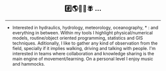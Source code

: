 ## <div align='center'> #️⃣🌎🌊🌀🪰 ... </div>

---

* Interested in hydraulics, hydrology, meteorology, oceanography, * : and everything in between. Within my tools I highlight physical/numerical models, routine/object oriented programming, statistics and GIS techniques. Aditionally, I like to gather any kind of observation from the field, specially if it implies walking, driving and talking with people. I'm interested in teams where collaboration and knowledge sharing is the main engine of movement/learning. On a personal level I enjoy music and hammocks.

<!---
Profesional de la ingeniería y ciencias, interesado en resolver problemas asociados a la sustentabilidad de los sistemas naturales. En general me interesa el ciclo hidrológico, donde destaco disciplinas como la hidrología, hidráulica, meteorología, oceanografía, y limnología. Para analizar y estudiar problemas en estas temáticas utilizo herramientas de modelamiento matemático, estadística, programación orientada a rutinas/objetos y tecnicas propias de sistemas de información geográfica (SIG). Me interesa el trabajo de campo para levantar información e instalar instrumentos de terreno. Laboralmente me interesa el trabajo en equipos donde la colaboración e intercambio de conocimientos sea el principal motor de movimiento y aprendizaje. Personalmente disfruto de la musica, el surf, la lectura, el cine y las hamacas. 


lgvivanco96/lgvivanco96 is a ✨ special ✨ repository because its `README.md` (this file) appears on your GitHub profile.
You can click the Preview link to take a look at your changes.
--->
